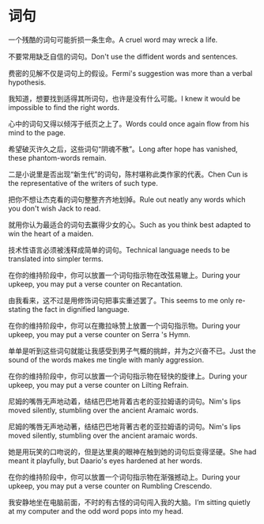 # 词句

<p><span class="chinese">一个残酷的词句可能折损一条生命。</span><span class="english">A cruel word may wreck a life.</span></p>

<p><span class="chinese">不要常用缺乏自信的词句。</span><span class="english">Don't use the diffident words and sentences.</span></p>

<p><span class="chinese">费密的见解不仅是词句上的假设。</span><span class="english">Fermi's suggestion was more than a verbal hypothesis.</span></p>

<p><span class="chinese">我知道，想要找到适得其所词句，也许是没有什么可能。</span><span class="english">I knew it would be impossible to find the right words.</span></p>

<p><span class="chinese">心中的词句又得以倾泻于纸页之上了。</span><span class="english">Words could once again flow from his mind to the page.</span></p>

<p><span class="chinese">希望破灭许久之后，这些词句“阴魂不散”。</span><span class="english">Long after hope has vanished, these phantom-words remain.</span></p>

<p><span class="chinese">二是小说里是否出现“新生代”的词句，陈村堪称此类作家的代表。</span><span class="english">Chen Cun is the representative of the writers of such type.</span></p>

<p><span class="chinese">把你不想让杰克看的词句整整齐齐地划掉。</span><span class="english">Rule out neatly any words which you don't wish Jack to read.</span></p>

<p><span class="chinese">就用你认为最适合的词句去赢得少女的心。</span><span class="english">Such as you think best adapted to win the heart of a maiden.</span></p>

<p><span class="chinese">技术性语言必须被浅释成简单的词句。</span><span class="english">Technical language needs to be translated into simpler terms.</span></p>

<p><span class="chinese">在你的维持阶段中，你可以放置一个词句指示物在改弦易辙上。</span><span class="english">During your upkeep, you may put a verse counter on Recantation.</span></p>

<p><span class="chinese">由我看来，这不过是用修饰词句把事实重述罢了。</span><span class="english">This seems to me only re-stating the fact in dignified language.</span></p>

<p><span class="chinese">在你的维持阶段中，你可以在撒拉咏赞上放置一个词句指示物。</span><span class="english">During your upkeep, you may put a verse counter on Serra 's Hymn.</span></p>

<p><span class="chinese">单单是听到这些词句就能让我感受到男子气概的挑衅，并为之兴奋不已。</span><span class="english">Just the sound of the words makes me tingle with manly aggression.</span></p>

<p><span class="chinese">在你的维持阶段中，你可以放置一个词句指示物在轻快的旋律上。</span><span class="english">During your upkeep, you may put a verse counter on Lilting Refrain.</span></p>

<p><span class="chinese">尼姆的嘴唇无声地动着，结结巴巴地背着古老的亚拉姆语的词句。</span><span class="english">Nim's lips moved silently, stumbling over the ancient Aramaic words.</span></p>

<p><span class="chinese">尼姆的嘴唇无声地动著，结结巴巴地背著古老的亚拉姆语的词句。</span><span class="english">Nim's lips moved silently, stumbling over the ancient aramaic words.</span></p>

<p><span class="chinese">她是用玩笑的口吻说的，但是达里奥的眼神在触到她的词句后变得坚硬。</span><span class="english">She had meant it playfully, but Daario's eyes hardened at her words.</span></p>

<p><span class="chinese">在你的维持阶段中，你可以放置一个词句指示物在渐强撼动上。</span><span class="english">During your upkeep, you may put a verse counter on Rumbling Crescendo.</span></p>

<p><span class="chinese">我安静地坐在电脑前面，不时的有古怪的词句闯入我的大脑。</span><span class="english">I’m sitting quietly at my computer and the odd word pops into my head.</span></p>

